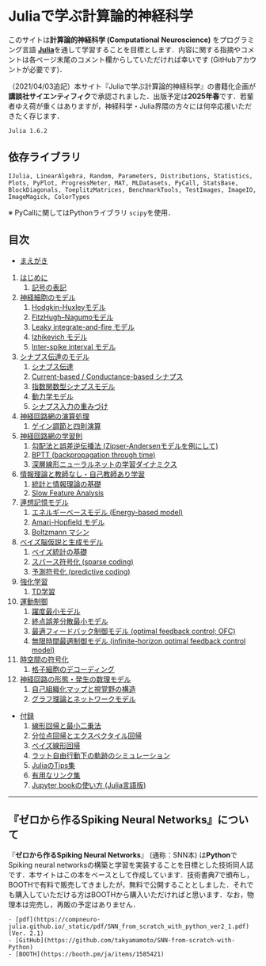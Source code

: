 # Juliaで学ぶ計算論的神経科学

このサイトは**計算論的神経科学 (Computational Neuroscience)** をプログラミング言語 [**Julia**](https://julialang.org/)を通して学習することを目標とします．内容に関する指摘やコメントは各ページ末尾のコメント欄からしていただければ幸いです (GitHubアカウントが必要です)．

（2021/04/03追記）本サイト『Juliaで学ぶ計算論的神経科学』の書籍化企画が**講談社サイエンティフィク**で承認されました．出版予定は**2025年春**です．若輩者ゆえ荷が重くはありますが，神経科学・Julia界隈の方々には何卒応援いただきたく存じます．

```{admonition} 記事で使用しているJuliaのバージョン
Julia 1.6.2
```

## 依存ライブラリ
`IJulia, LinearAlgebra, Random, Parameters, Distributions, Statistics, Plots, PyPlot, ProgressMeter, MAT, MLDatasets, PyCall, StatsBase, BlockDiagonals, ToeplitzMatrices, BenchmarkTools, TestImages, ImageIO, ImageMagick, ColorTypes`

※ PyCallに関してはPythonライブラリ `scipy`を使用．

## 目次
- [まえがき](https://compneuro-julia.github.io/intro.html)

1. [はじめに](https://compneuro-julia.github.io/introduction/intro.html)
	1. [記号の表記](https://compneuro-julia.github.io/introduction/notation.html)
1. [神経細胞のモデル](https://compneuro-julia.github.io/neuron-model/intro.html)
	1. [Hodgkin-Huxleyモデル](https://compneuro-julia.github.io/neuron-model/hodgkin-huxley.html)
	1. [FitzHugh–Nagumoモデル](https://compneuro-julia.github.io/neuron-model/fhn.html)
	1. [Leaky integrate-and-fire モデル](https://compneuro-julia.github.io/neuron-model/lif.html)
	1. [Izhikevich モデル](https://compneuro-julia.github.io/neuron-model/izhikevich.html)
	1. [Inter-spike interval モデル](https://compneuro-julia.github.io/neuron-model/isi.html)
1. [シナプス伝達のモデル](https://compneuro-julia.github.io/synapse-model/intro.html)
	1. [シナプス伝達](https://compneuro-julia.github.io/synapse-model/synapse.html)
	1. [Current-based / Conductance-based シナプス](https://compneuro-julia.github.io/synapse-model/current-conductance-synapse.html)
	1. [指数関数型シナプスモデル](https://compneuro-julia.github.io/synapse-model/expo-synapse.html)
	1. [動力学モデル](https://compneuro-julia.github.io/synapse-model/kinetic-synapse.html)
	1. [シナプス入力の重みづけ](https://compneuro-julia.github.io/synapse-model/synaptic-weighted.html)
1. [神経回路網の演算処理](https://compneuro-julia.github.io/neuronal-computation/intro.html)
	1. [ゲイン調節と四則演算](https://compneuro-julia.github.io/neuronal-computation/neuronal-arithmetic.html)
1. [神経回路網の学習則](https://compneuro-julia.github.io/learning-rule/intro.html)
	1. [勾配法と誤差逆伝播法 (Zipser-Andersenモデルを例にして)](https://compneuro-julia.github.io/learning-rule/backpropagation-zipser-andersen.html)
	1. [BPTT (backpropagation through time)](https://compneuro-julia.github.io/learning-rule/bptt.html)
	1. [深層線形ニューラルネットの学習ダイナミクス](https://compneuro-julia.github.io/learning-rule/linear-network-learning-dynamics.html)
1. [情報理論と教師なし・自己教師あり学習](https://compneuro-julia.github.io/information-theory/intro.html)
	1. [統計と情報理論の基礎](https://compneuro-julia.github.io/information-theory/statistics-information.html)
	1. [Slow Feature Analysis](https://compneuro-julia.github.io/information-theory/slow-feature-analysis.html)
1. [連想記憶モデル](https://compneuro-julia.github.io/associative-memory-model/intro.html)
	1. [エネルギーベースモデル (Energy-based model)](https://compneuro-julia.github.io/associative-memory-model/energy-based-model.html) 
	1. [Amari-Hopfield モデル](https://compneuro-julia.github.io/associative-memory-model/amari-hopfield-model.html) 
	1. [Boltzmann マシン](https://compneuro-julia.github.io/associative-memory-model/boltzmann-machine.html) 
1. [ベイズ脳仮説と生成モデル](https://compneuro-julia.github.io/bayesian-brain/intro.html)
    1. [ベイズ統計の基礎](https://compneuro-julia.github.io/bayesian-brain/bayes-statistics.html)
    1. [スパース符号化 (sparse coding)](https://compneuro-julia.github.io/bayesian-brain/sparse-coding.html)
    1. [予測符号化 (predictive coding)](https://compneuro-julia.github.io/bayesian-brain/predictive-coding.html)
1. [強化学習](https://compneuro-julia.github.io/reinforcement-learning/intro.html)
    1. [TD学習](https://compneuro-julia.github.io/reinforcement-learning/td-learning.html)
1. [運動制御](https://compneuro-julia.github.io/motor-learning/intro.html)
    1. [躍度最小モデル](https://compneuro-julia.github.io/motor-learning/minimum-jerk.html)
    1. [終点誤差分散最小モデル](https://compneuro-julia.github.io/motor-learning/minimum-variance.html)
    1. [最適フィードバック制御モデル (optimal feedback control; OFC)](https://compneuro-julia.github.io/motor-learning/optimal-feedback-control.html)
    1. [無限時間最適制御モデル (infinite-horizon optimal feedback control model)](https://compneuro-julia.github.io/motor-learning/infinite-horizon-ofc.html)
1. [時空間の符号化](https://compneuro-julia.github.io/spatiotemporal-coding/intro.html)
    1. [格子細胞のデコーディング](https://compneuro-julia.github.io/spatiotemporal-coding/grid-cells-decoding.html)
1. [神経回路の形態・発生の数理モデル](https://compneuro-julia.github.io/neural-development/intro.html)
    1. [自己組織化マップと視覚野の構造](https://compneuro-julia.github.io/neural-development/self-organizing-map.html)
    1. [グラフ理論とネットワークモデル](https://compneuro-julia.github.io/neural-development/graph-theory-network-model.html)
- [付録](https://compneuro-julia.github.io/appendix/intro.html)
	1. [線形回帰と最小二乗法](https://compneuro-julia.github.io/appendix/linear-regression.html)
	1. [分位点回帰とエクスペクタイル回帰](https://compneuro-julia.github.io/appendix/quantile-expectile-regression.html)
	1. [ベイズ線形回帰](https://compneuro-julia.github.io/appendix/bayesian-linear-regression.html)
	1. [ラット自由行動下の軌跡のシミュレーション](https://compneuro-julia.github.io/appendix/rat-trajectory.html)
	1. [JuliaのTips集](https://compneuro-julia.github.io/appendix/tips.html)
	1. [有用なリンク集](https://compneuro-julia.github.io/appendix/useful-links.html)
	1. [Jupyter bookの使い方 (Julia言語版)](https://compneuro-julia.github.io/appendix/usage-jupyter-book.html)


***

## 『ゼロから作るSpiking Neural Networks』について
『**ゼロから作るSpiking Neural Networks**』 (通称：SNN本) は**Python**でSpiking neural networksの構築と学習を実装することを目標とした技術同人誌です．本サイトはこの本をベースとして作成しています．技術書典7で頒布し，BOOTHで有料で販売してきましたが，無料で公開することとしました．それでも購入していただける方はBOOTHから購入いただければと思います．なお，物理本は完売し，再販の予定はありません．

```{admonition} 『ゼロから作るSpiking Neural Networks』Links
- [pdf](https://compneuro-julia.github.io/_static/pdf/SNN_from_scratch_with_python_ver2_1.pdf) (Ver. 2.1)
- [GitHub](https://github.com/takyamamoto/SNN-from-scratch-with-Python)
- [BOOTH](https://booth.pm/ja/items/1585421)
```



